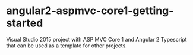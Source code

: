 # angular2-aspmvc-core1-getting-started
Visual Studio 2015 project with ASP MVC Core 1 and Angular 2 Typescript that can be used as a template for other projects.
